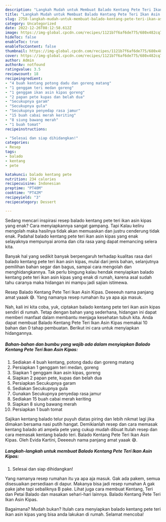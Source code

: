 ```yaml
---
description: "Langkah Mudah untuk Membuat Balado Kentang Pete Teri Ikan Asin KipasAnti Ribet"
title: "Langkah Mudah untuk Membuat Balado Kentang Pete Teri Ikan Asin KipasAnti Ribet"
slug: 2758-langkah-mudah-untuk-membuat-balado-kentang-pete-teri-ikan-asin-kipasanti-ribet
category: Uncategorized
date: 2022-12-26T08:12:58.612Z
image: https://img-global.cpcdn.com/recipes/1121b7f6af6de775/680x482cq70/balado-kentang-pete-teri-ikan-asin-kipas-foto-resep-utama.jpg
hideToc: false
enableToc: true
enableTocContent: false
thumbnail: https://img-global.cpcdn.com/recipes/1121b7f6af6de775/680x482cq70/balado-kentang-pete-teri-ikan-asin-kipas-foto-resep-utama.jpg
cover: https://img-global.cpcdn.com/recipes/1121b7f6af6de775/680x482cq70/balado-kentang-pete-teri-ikan-asin-kipas-foto-resep-utama.jpg
author: Admin
authorAv: notfound
ratingvalue: 3.5
reviewcount: 18
recipeingredient:
- "4 buah kentang potong dadu dan goreng matang"
- "1 genggam teri medan goreng"
- "1 genggam ikan asin kipas goreng"
- "2 papan pete kupas dan belah dua"
- "Secukupnya garam"
- "Secukupnya gula"
- "Secukupnya penyedap rasa jamur"
- "15 buah cabai merah keriting"
- "8 siung bawang merah"
- "1 buah tomat"
recipeinstructions:

- "Selesai dan siap dihidangkan!"
categories:
- Resep
tags:
- balado
- kentang
- pete

katakunci: balado kentang pete 
nutrition: 234 calories
recipecuisine: Indonesian
preptime: "PT40M"
cooktime: "PT42M"
recipeyield: "3"
recipecategory: Dessert

---
```



Sedang mencari inspirasi resep balado kentang pete teri ikan asin kipas yang enak? Cara menyiapkannya sangat gampang. Tapi Kalau keliru mengolah maka hasilnya tidak akan memuaskan dan justru cenderung tidak enak. Padahal balado kentang pete teri ikan asin kipas yang enak selayaknya mempunyai aroma dan cita rasa yang dapat memancing selera kita.


Banyak hal yang sedikit banyak berpengaruh terhadap kualitas rasa dari balado kentang pete teri ikan asin kipas, mulai dari jenis bahan, selanjutnya pemilihan bahan segar dan bagus, sampai cara mengolah dan menghidangkannya. Tak perlu bingung kalau hendak menyiapkan balado kentang pete teri ikan asin kipas yang enak di rumah, karena asal sudah tahu caranya maka hidangan ini mampu jadi sajian istimewa.

Resep Balado Kentang Pete Teri Ikan Asin Kipas. Deeeeuh nama panjang amat yaaak 😅. Yang namanya resep rumahan itu ya apa aja masuk.


Nah, kali ini kita coba, yuk, ciptakan balado kentang pete teri ikan asin kipas sendiri di rumah. Tetap dengan bahan yang sederhana, hidangan ini dapat memberi manfaat dalam membantu menjaga kesehatan tubuh kita. Anda dapat membuat Balado Kentang Pete Teri Ikan Asin Kipas memakai 10 bahan dan 0 tahap pembuatan. Berikut ini cara untuk menyiapkan hidangannya.

<!--inarticleads1-->

##### Bahan-bahan dan bumbu yang wajib ada dalam menyiapkan Balado Kentang Pete Teri Ikan Asin Kipas:

1. Sediakan 4 buah kentang, potong dadu dan goreng matang
1. Persiapkan 1 genggam teri medan, goreng
1. Siapkan 1 genggam ikan asin kipas, goreng
1. Siapkan 2 papan pete, kupas dan belah dua
1. Persiapkan Secukupnya garam
1. Sediakan Secukupnya gula
1. Gunakan Secukupnya penyedap rasa jamur
1. Sediakan 15 buah cabai merah keriting
1. Siapkan 8 siung bawang merah
1. Persiapkan 1 buah tomat


Sajikan kentang balado telur puyuh diatas piring dan lebih nikmat lagi jika dimakan bersama nasi putih hangat. Demikianlah resep dan cara memasak kentang balado ati ampela pete yang cukup mudah dibuat Itulah resep dan cara memasak kentang balado teri. Balado Kentang Pete Teri Ikan Asin Kipas. Oleh Evida Kartini, Deeeeuh nama panjang amat yaaak 😅. 

<!--inarticleads2-->

##### Langkah-langkah untuk membuat Balado Kentang Pete Teri Ikan Asin Kipas:


1. Selesai dan siap dihidangkan!

Yang namanya resep rumahan itu ya apa aja masuk. Gak ada pakem, semua disesuaikan persediaan di dapur. Makanya bisa jadi resep rumahan A gak pake jahe tapi sebaliknya B pake. Lihat juga cara membuat Kentang, Teri dan Petai Balado dan masakan sehari-hari lainnya. Balado Kentang Pete Teri Ikan Asin Kipas. 

Bagaimana? Mudah bukan? Itulah cara menyiapkan balado kentang pete teri ikan asin kipas yang bisa anda lakukan di rumah. Selamat mencoba!
